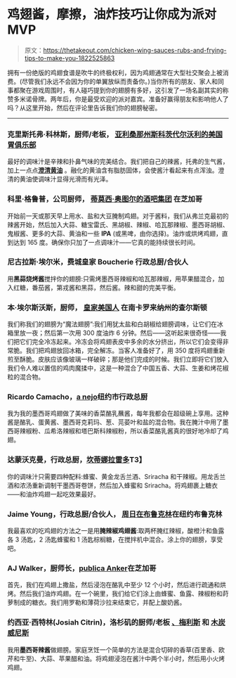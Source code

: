 # 鸡翅酱，摩擦，油炸技巧让你成为派对 MVP

> 原文：<https://thetakeout.com/chicken-wing-sauces-rubs-and-frying-tips-to-make-you-1822525863>

拥有一份绝版的鸡翅食谱是吹牛的终极权利，因为鸡翅通常在大型社交聚会上被消费。(尽管我们永远不会因为你的单翼放纵而责备你。)当你所有的朋友、家人和同事都聚在游戏周围时，有人碰巧提到你的翅膀有多好，这引发了一场名副其实的称赞多米诺骨牌。两年后，你是最受欢迎的派对嘉宾。准备好赢得朋友和影响他人了吗？从这里开始，然后在评论里告诉我们你的翅膀秘密。



* * *

### 克里斯托弗·科林斯，厨师/老板， [亚利桑那州斯科茨代尔沃利的美国胃俱乐部](https://www.wallysgastropub.com/)

最好的调味汁是辛辣和扑鼻气味的完美结合。我们把自己的辣酱，托弗的生气酱，加上一点点[**澄清黄油**](https://thetakeout.com/why-clarified-butter-is-so-tasty-and-how-to-make-your-1821887554) 。融化的黄油含有脂肪固体，会使酱汁看起来有点浑浊。澄清的黄油使调味汁显得光滑而有光泽。

### 科里·格鲁普，公司厨师， [蒂莫西·奥图尔的酒吧集团](http://www.timothyotooles.com/) 在芝加哥

开始前一天或那天早上用水、盐和大豆腌制鸡翅。对于酱料，我们从弗兰克最初的辣酱开始，然后加入大蒜、糖宝雷氏、黑胡椒、辣椒、哈瓦那辣椒、墨西哥胡椒、鬼椒酱、更多的大蒜、黄油和一些 **IPA** (或黑啤，由你选择)。油炸或烘烤鸡翅，直到达到 165 度。确保你只加了一点调味汁——它真的能持续很长时间。

### 尼古拉斯·埃尔米，费城皇家 Boucherie 行政总厨/合伙人

用**黑蒜烧烤酱**搅拌你的翅膀:只需烤墨西哥辣椒和哈瓦那辣椒，用苹果醋混合，加入红糖，番茄酱，第戎酱和黑蒜，然后酱。辣和甜的完美平衡。

### 本·埃尔斯沃斯，厨师， [皇家美国人](http://theroyalamerican.com/) 在南卡罗来纳州的查尔斯顿

我们称我们的翅膀为“魔法翅膀”:我们用犹太盐和白胡椒给翅膀调味，让它们在冰箱里放一夜；然后第一次用 300 度油炸 6 分钟。然后——这听起来很奇怪——我们把它们完全冷冻起来。冷冻会将鸡翅表皮中多余的水分挤出，所以它们会变得非常脆。我们把鸡翅放回冰箱，完全解冻。当客人准备好了，用 350 度将鸡翅重新煎至酥脆。皮肤应该像玻璃一样破碎；那是他们完成的时候。我们立即将它们放入我们令人难以置信的鸡肉魔揉中，这是一种混合了中国五香、大蒜、生姜和烤花椒粒的混合物。

### Ricardo Camacho，[a nejo](http://anejonyc.com/)纽约市行政总厨

我为我的墨西哥鸡翅做了美味的香菜酪乳蘸酱，每年我都会在超级碗上享用。这种酱是酪乳、蛋黄酱、墨西哥克莉玛、葱、芫荽叶和盐的混合物。我在腌汁中用了墨西哥辣椒粉、瓜希洛辣椒和塔巴斯科辣椒粉，所以香菜酪乳酱真的很好地冷却了鸡翅。

### 达蒙沃克曼，行政总厨，[坎蒂娜拉雷多](https://www.cantinalaredo.com)T3】

你的调味汁只需要四种配料:蜂蜜、黄金龙舌兰酒、Sriracha 和干辣椒。用龙舌兰酒和浓汤重新调制干墨西哥卷饼，然后加入蜂蜜和 Sriracha。将鸡翅裹上糖衣——和油炸鸡翅一起吃效果最好。

### Jaime Young，行政总厨/合伙人， [周日在布鲁克林](https://www.sundayinbrooklyn.com/)在纽约布鲁克林

我最喜欢的吃鸡翅的方法之一是用**腌辣椒鸡翅酱**:取两杯腌红辣椒，酸橙汁和鱼露各 3 汤匙，2 汤匙蜂蜜和 1 汤匙棕榈糖，在搅拌机中混合。涂上你的翅膀，享受吧。

### AJ Walker，厨师长，[publica Anker](https://www.publicananker.com/)在芝加哥

首先，我们在鸡翅上撒盐，然后浸泡在酪乳中至少 12 个小时，然后进行疏通和烘烤。然后我们油炸鸡翅。在一个碗里，我们给它们涂上由蜂蜜、鱼露、辣椒粉和莳萝制成的糖衣。我们用罗勒和薄荷沙拉来结束它，并配上酸奶酱。

### 约西亚·西特林(Josiah Citrin)，洛杉矶的厨师/老板 [、梅利斯](http://www.melisse.com/) 和 [木炭威尼斯](https://www.charcoalvenice.com/)

我用**墨西哥辣酱**做翅膀。家庭烹饪一个简单的方法是混合切碎的香草(百里香、欧芹和牛至)、大蒜、苹果醋和油。将鸡翅浸泡在酱汁中两个半小时，然后用小火烤鸡翅。
